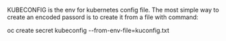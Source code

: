 KUBECONFIG is the env for kubernetes config file.
The most simple way to create an encoded passord is to create it from a file with command:

 oc create secret kubeconfig --from-env-file=kuconfig.txt
